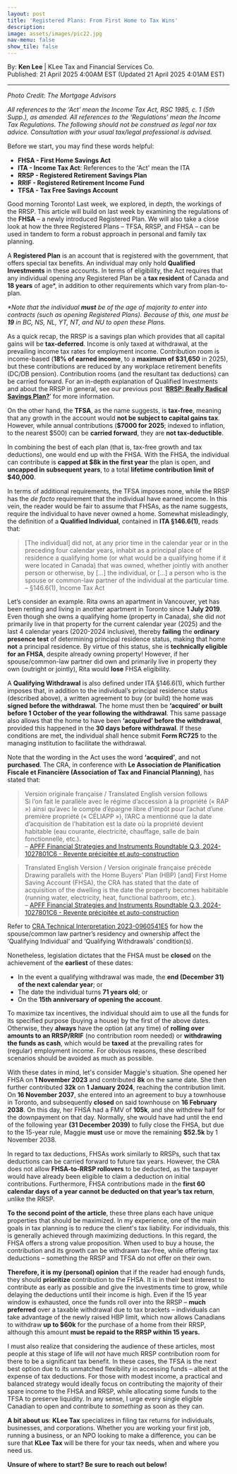 ```yaml
---
layout: post
title: 'Registered Plans: From First Home to Tax Wins'
description: 
image: assets/images/pic22.jpg
nav-menu: false
show_tile: false
---
```


<style>
  p {
    margin-bottom: 15px; /* Reduce space below paragraphs */
  }

  hr.major {
    margin: 10px 0; /* Equal space above and below the <hr> */
  }
</style>

<!-- Credits -->
<div class="row">
	<div class="12u">
		<p>By: <b>Ken Lee</b> | KLee Tax and Financial Services Co.<br> Published: 21 April 2025 4:00AM EST (Updated 21 April 2025 4:01AM EST)</p>
	</div>
</div>

<hr class="major"/>

<!-- Content -->

<section>
  <div class="row">
	  <div class="12u">
		<p><p><i>Photo Credit: The Mortgage Advisors</i></p>
    <p><i>All references to the ‘Act’ mean the Income Tax Act, RSC 1985, c. 1 (5th Supp.), as amended. All references to the ‘Regulations’ mean the Income Tax Regulations. The following should not be construed as legal nor tax advice. Consultation with your usual tax/legal professional is advised.</i></p>
    <p>Before we start, you may find these words helpful:</p>
    <ul>
      <li><b>FHSA - First Home Savings Act</b></li>
      <li><b>ITA - Income Tax Act</b>: References to the 'Act' mean the ITA</li>
      <li><b>RRSP - Registered Retirement Savings Plan</b></li>
      <li><b>RRIF - Registered Retirement Income Fund</b></li>
      <li><b>TFSA - Tax Free Savings Account</b></li>
    </ul>
    <p>Good morning Toronto! Last week, we explored, in depth, the workings of the RRSP. This article will build on last week by examining the regulations of the <b>FHSA</b> – a newly introduced Registered Plan. We will also take a close look at how the three Registered Plans – TFSA, RRSP, and FHSA – can be used in tandem to form a robust approach in personal and family tax planning.</p>
    <p>A <b>Registered Plan</b> is an account that is registered with the government, that offers special tax benefits. An individual may only hold <b>Qualified Investments</b> in these accounts. In terms of eligibility, the Act requires that any individual opening any Registered Plan be a <b>tax resident</b> of Canada and <b>18 years</b> of age*, in addition to other requirements which vary from plan-to-plan.</p>
    <p><i>*Note that the individual <b>must</b> be of the age of majority to enter into contracts (such as opening Registered Plans). Because of this, one must be <b>19</b> in BC, NS, NL, YT, NT, and NU to open these Plans.</i></p>
    <p>As a quick recap, the RRSP is a savings plan which provides that all capital gains will be <b>tax-deferred</b>. Income is only taxed at withdrawal, at the prevailing income tax rates for employment income. Contribution room is income-based (<b>18% of earned income</b>, to a <b>maximum of $31,650</b> in 2025), but these contributions are reduced by any workplace retirement benefits (DC/DB pension). Contribution rooms (and the resultant tax deductions) can be carried forward. For an in-depth explanation of Qualified Investments and about the RRSP in general, see our previous post ‘<b><a href="https://kleetax.ca/posts/2025/04-07-rrsp/">RRSP: Really Radical Savings Plan?</a></b>’ for more information.</p>
    <p>On the other hand, the <b>TFSA</b>, as the name suggests, is <b>tax-free</b>, meaning that any growth in the account would <b>not be subject to capital gains tax</b>. However, while annual contributions (<b>$7000 for 2025</b>; indexed to inflation, to the nearest $500) can be <b>carried forward</b>, they are <b>not tax-deductible</b>.</p>
    <p>In combining the best of each plan (that is, tax-free growth and tax deductions), one would end up with the FHSA. With the FHSA, the individual can contribute is <b>capped at $8k in the first year</b> the plan is open, and <b>uncapped in subsequent years</b>, to a total <b>lifetime contribution limit of $40,000</b>.</p>
    <p>In terms of additional requirements, the TFSA imposes none, while the RRSP has the <i>de facto</i> requirement that the individual have earned income. In this vein, the reader would be fair to assume that FHSAs, as the name suggests, require the individual to have never owned a home. Somewhat misleadingly, the definition of a <b>Qualified Individual</b>, contained in <b>ITA §146.6(1)</b>, reads that:</p>
    <blockquote>[The individual] did not, at any prior time in the calendar year or in the preceding four calendar years, inhabit as a principal place of residence a qualifying home (or what would be a qualifying home if it were located in Canada) that was owned, whether jointly with another person or otherwise, by [...] the individual, or [...] a person who is the spouse or common-law partner of the individual at the particular time.<br>   – §146.6(1), Income Tax Act</blockquote>
    <div class="box">
	    <p>Let’s consider an example. Rita owns an apartment in Vancouver, yet has been renting and living in another apartment in Toronto since <b>1 July 2019</b>. Even though she owns a qualifying home (property in Canada), she did <i>not</i> primarily live in that property for the current calendar year (2025) and the last 4 calendar years (2020-2024 inclusive), thereby <b>failing</b> the <b>ordinary presence test</b> of determining principal residence status, making that home <b>not</b> a principal residence. By virtue of this status, she is <b>technically eligible for an FHSA</b>, despite already owning property! However, if her spouse/common-law partner did own and primarily live in property they own (outright or jointly), Rita would <b>lose</b> FHSA eligibility.</p>
    </div>
    <p>A <b>Qualifying Withdrawal</b> is also defined under ITA §146.6(1), which further imposes that, in addition to the individual’s principal residence status (described above), a written agreement to buy (or build) the home was <b>signed before the withdrawal</b>. The home must then be <b>‘acquired’ or built before 1 October of the year following the withdrawal</b>. This same passage also allows that the home to have been <b>‘acquired’ before the withdrawal</b>, provided this happened in the <b>30 days before withdrawal</b>. If these conditions are met, the individual shall hence submit <b>Form RC725</b> to the managing institution to facilitate the withdrawal.</p>
    <p>Note that the wording in the Act uses the word <b>‘acquired’</b>, and not <b>purchased</b>. The CRA, in conference with <b>Le Association de Planification Fiscale et Financière (Association of Tax and Financial Planning)</b>, has stated that:</p>
    <blockquote>Version originale française / Translated English version follows<br>Si l’on fait le parallèle avec le régime d’accession à la propriété (« RAP ») ainsi qu’avec le compte d’épargne libre d’impôt pour l’achat d’une première propriété (« CÉLIAPP »), l’ARC a mentionné que la date d’acquisition de l’habitation est la date où la propriété devient habitable (eau courante, électricité, chauffage, salle de bain fonctionnelle, etc.).<br>   – <a href="https://taxinterpretations.com/cra/severed-letters/2024-1027801c6">APFF Financial Strategies and Instruments Roundtable Q.3, 2024-1027801C6 - Revente précipitée et auto-construction</a></blockquote>
    <blockquote>Translated English Version / Version originale française précède<br>Drawing parallels with the Home Buyers' Plan (HBP) [and] First Home Saving Account (FHSA), the CRA has stated that the date of acquisition of the dwelling is the date the property becomes habitable (running water, electricity, heat, functional bathroom, etc.).<br>   – <a href="https://taxinterpretations.com/cra/severed-letters/2024-1027801c6">APFF Financial Strategies and Instruments Roundtable Q.3, 2024-1027801C6 - Revente précipitée et auto-construction</a></blockquote>
    <p>Refer to <a href="https://taxinterpretations.com/cra/severed-letters/2023-0960541e5">CRA Technical Interpretation 2023-0960541E5</a> for how the spouse/common law partner’s residency and ownership affect the ‘Qualifying Individual’ and ‘Qualifying Withdrawals’ condition(s).</p>
    <p>Nonetheless, legislation dictates that the FHSA must be <b>closed</b> on the achievement of the <b>earliest</b> of these dates:
    <ul>
      <li>In the event a qualifying withdrawal was made, the <b>end (December 31) of the next calendar year</b>; or</li>
      <li>The date the individual turns <b>71 years old</b>; or</li>
      <li>On the <b>15th anniversary of opening the account</b>.</li>
    </ul>
    <p>To maximize tax incentives, the individual should aim to use all the funds for its specified purpose (buying a house) by the first of the above dates. Otherwise, they <b>always</b> have the option (at any time) of <b>rolling over amounts to an RRSP/RRIF</b> (no contribution room needed) or <b>withdrawing the funds as cash</b>, which would be <b>taxed</b> at the prevailing rates for (regular) employment income. For obvious reasons, these described scenarios should be avoided as much as possible.</p>
    <div class="box">
	    <p>With these dates in mind, let's consider Maggie's situation. She opened her FHSA on <b>1 November 2023</b> and contributed <b>8k</b> on the same date. She then further contributed <b>32k</b> on <b>1 January 2024</b>, reaching the contribution limit. On <b>16 November 2037</b>, she entered into an agreement to buy a townhouse in Toronto, and subsequently <b>closed</b> on said townhouse on <b>16 February 2038</b>. On this day, her FHSA had a FMV of <b>105k</b>, and she withdrew half for the downpayment on that day. Normally, she would have had until the end of the following year <b>(31 December 2039)</b> to fully close the FHSA, but due to the 15-year rule, Maggie <b>must</b> use or move the remaining <b>$52.5k</b> by 1 November 2038</b>.</p>
    </div>
    <p>In regard to tax deductions, FHSAs work similarly to RRSPs, such that tax deductions can be carried forward to future tax years. However, the CRA does not allow <b>FHSA-to-RRSP rollovers</b> to be deducted, as the taxpayer would have already been eligible to claim a deduction on initial contributions. Furthermore, FHSA contributions made in the <b>first 60 calendar days of a year cannot be deducted on that year’s tax return</b>, unlike the RRSP.</p>
    <p><b>To the second point of the article</b>, these three plans each have unique properties that should be maximized. In my experience, one of the main goals in tax planning is to reduce the client's tax liability. For individuals, this is generally achieved through maximizing deductions. In this regard, the FHSA offers a strong value proposition. When used to buy a house, the contribution and its growth can be withdrawn tax-free, while offering tax deductions – something the RRSP and TFSA do not offer on their own.</p>
    <p><b>Therefore, it is my (personal) opinion</b> that if the reader had enough funds, they should <b>prioritize</b> contribution to the FHSA. It is in their best interest to contribute as early as possible and give the investments time to grow, while delaying the deductions until their income is high. Even if the 15 year window is exhausted, once the funds roll over into the RRSP – <b>much preferred</b> over a taxable withdrawal due to tax brackets – individuals can take advantage of the newly raised HBP limit, which now allows Canadians to withdraw <b>up to $60k</b> for the purchase of a home from their RRSP, although this amount <b>must be repaid to the RRSP within 15 years.</b></p>
    <p>I must also realize that considering the audience of these articles, most people at this stage of life will <i>not</i> have much RRSP contribution room for there to be a significant tax benefit. In these cases, the TFSA is the next best option due to its unmatched flexibility in accessing funds – albeit at the expense of tax deductions. For those with modest income, a practical and balanced strategy would ideally focus on contributing the majority of their spare income to the FHSA and RRSP, while allocating some funds to the TFSA to preserve liquidity. In any sense, I urge every single eligible Canadian to open and contribute to <i>something</i> as soon as they can.</p>
    <p><b>A bit about us</b>: <b>KLee Tax</b> specializes in filing tax returns for individuals, businesses, and corporations. Whether you are working your first job, running a business, or an NPO looking to make a difference, you can be sure that <b>KLee Tax</b> will be there for your tax needs, when and where you need us.</p>
    <p><b>Unsure of where to start? Be sure to reach out below!</b></p>